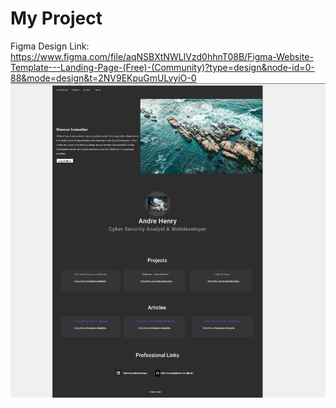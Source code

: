 # My Project

Figma Design Link: https://www.figma.com/file/aqNSBXtNWLIVzd0hhnT08B/Figma-Website-Template---Landing-Page-(Free)-(Community)?type=design&node-id=0-88&mode=design&t=2NV9EKpuGmULvyiO-0
![Alt text](<docs/images/Screenshot 2023-11-05 233055.png>)